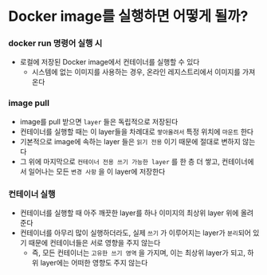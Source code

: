 # Docker image를 실행하면 어떻게 될까?

### docker run 명령어 실행 시

- 로컬에 저장된 Docker image에서 컨테이너를 실행할 수 있다
  - 시스템에 없는 이미지를 사용하는 경우, 온라인 레지스트리에서 이미지를 가져온다

### image pull

- image를 pull 받으면 `layer` 들은 독립적으로 저장된다
- 컨테이너를 실행할 때는 이 layer들을 차례대로 `쌓아올려서` 특정 위치에 `마운트` 한다
- 기본적으로 image에 속하는 layer 들은 `읽기 전용` 이기 때문에 절대로 변하지 않는다
- 그 위에 마지막으로 `컨테이너 전용 쓰기 가능한 layer` 를 한 층 더 쌓고, 컨테이너에서 일어나는 모든 `변경 사항` 을 이 layer에 저장한다

### 컨테이너 실행

- 컨테이너를 실행할 때 아주 깨끗한 layer를 하나 이미지의 최상위 layer 위에 올려준다
- 컨테이너를 아무리 많이 실행하더라도, 실제 `쓰기` 가 이루어지는 layer가 `분리`되어 있기 때문에 컨테이너들은 서로 영향을 주지 않는다
  - 즉, 모든 컨테이너는 `고유한 쓰기 영역`  을 가지며, 이는 최상위 layer가 되고, 하위 layer에는 어떠한 영향도 주지 않는다
